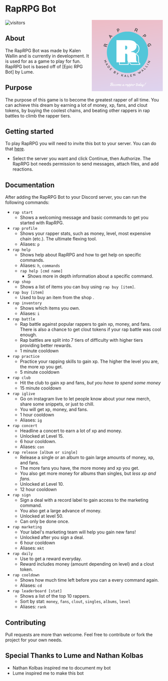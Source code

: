 # RapRPG Bot
![visitors](https://visitor-badge.glitch.me/badge?page_id=kalenwallin/RapRPG) 
<img align="right" src="https://raw.githubusercontent.com/kalenwallin/RapRPG/master/logos/RapRPG.png" width=45% height=45%>

## About
The RapRPG Bot was made by Kalen Wallin and is currently in development. It is used for as a game to play for fun. RapRPG bot is based off of [Epic RPG Bot] by Lume.

## Purpose
The purpose of this game is to become the greatest rapper of all time. You can achieve this dream by earning a lot of money, xp, fans, and clout tokens, by buying the coolest chains, and beating other rappers in rap battles to climb the rapper tiers.

## Getting started
To play RapRPG you will need to invite this bot to your server. You can do that [here](https://discord.com/api/oauth2/authorize?client_id=799704173724565564&permissions=34880&scope=bot). 
- Select the server you want and click Continue, then Authorize. The RapRPG bot needs permission to send messages, attach files, and add reactions. 

## Documentation
After adding the RapRPG Bot to your Discord server, you can run the following commands:
  - `rap start`
    - Shows a welcoming message and basic commands to get you started with RapRPG. 
  - `rap profile`
    - Shows your rapper stats, such as money, level, most expensive chain (etc.). The ultimate flexing tool.
    - Aliases: `p`
  - `rap help`
    - Shows help about RapRPG and how to get help on specific commands.
    - Aliases: `h`, `commands` 
    - `rap help [cmd name]`
      - Shows more in depth information about a specific command.
  - `rap shop`
    - Shows a list of items you can buy using `rap buy [item]`.
  - `rap buy [item]`
    - Used to buy an item from the shop .
  - `rap inventory`
    - Shows which items you own.
    - Aliases: `i`
  - `rap battle`
    - Rap battle against popular rappers to gain xp, money, and fans. There is also a chance to get clout tokens if your rap battle was cool enough.
    - Rap battles are split into 7 tiers of difficulty with higher tiers providing better rewards.
    - 1 minute cooldown
  - `rap practice`
    - Practice your rapping skills to gain xp. The higher the level you are, the more xp you get.
    - 5 minute cooldown
  - `rap club`
    - Hit the club to gain xp and fans, *but you have to spend some money*
    - 15 minute cooldown
  - `rap iglive`
    - Go on instagram live to let people know about your new merch, share some snippets, or just to chill. 
    - You will get xp, money, and fans.
    - 1 hour cooldown
    - Aliases: `ig`
  - `rap concert`
    - Headline a concert to earn a lot of xp and money. 
    - Unlocked at Level 15.
    - 6 hour cooldown.
    - Aliases: `con`
  - `rap release [album or single]`
    - Release a single or an album to gain large amounts of money, xp, and fans. 
    - The more fans you have, the more money and xp you get. 
    - You also get more money for albums than singles, but *less xp and fans.* 
    - Unlocked at Level 10.
    - 12 hour cooldown
  - `rap sign`
    - Sign a deal with a record label to gain access to the marketing command. 
    - You also get a large advance of money. 
    - Unlocked at level 50. 
    - Can only be done once.
  - `rap marketing`
    - Your label's marketing team will help you gain new fans!
    - Unlocked after you sign a deal.
    - 6 hour cooldown
    - Aliases: `mkt`
  - `rap daily`
    - Use to get a reward everyday. 
    - Reward includes money (amount depending on level) and a clout token.
  - `rap cooldown`
    - Shows how much time left before you can a every command again.
    - Aliases: `cd`
  - `rap leaderboard [stat]`
    - Shows a list of the top 10 rappers. 
    - Sort by stat: `money`, `fans`, `clout`, `singles`, `albums`, `level`
    - Aliases: `rank`

## Contributing
Pull requests are more than welcome. Feel free to contribute or fork the project for your own needs.

## Special Thanks to Lume and Nathan Kolbas
- Nathan Kolbas inspired me to document my bot
- Lume inspired me to make this bot
